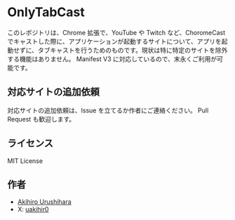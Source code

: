 # OnlyTabCast

このレポジトリは、Chrome 拡張で、YouTube や Twitch など、ChoromeCast でキャストした際に、アプリケーションが起動するサイトについて、アプリを起動せずに、タブキャストを行うためのものです。現状は特に特定のサイトを除外する機能はありません。 Manifest V3 に対応しているので、末永くご利用が可能です。

## 対応サイトの追加依頼

対応サイトの追加依頼は、Issue を立てるか作者にご連絡ください。 Pull Request も歓迎します。

## ライセンス

MIT License

## 作者

- [Akihiro Urushihara](https://github.com/uakihir0)
- X: [uakihir0](https://x.com/uakihir0)
